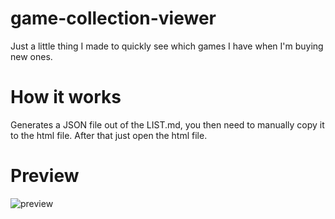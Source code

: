 # game-collection-viewer
Just a little thing I made to quickly see which games I have when I'm buying new ones.

# How it works

Generates a JSON file out of the LIST.md, you then need to manually copy it to the html file. After that just open the html file.

# Preview
![preview](https://user-images.githubusercontent.com/20743379/170827525-28f14b01-7437-4a27-aeaa-042c13c200d7.png)

